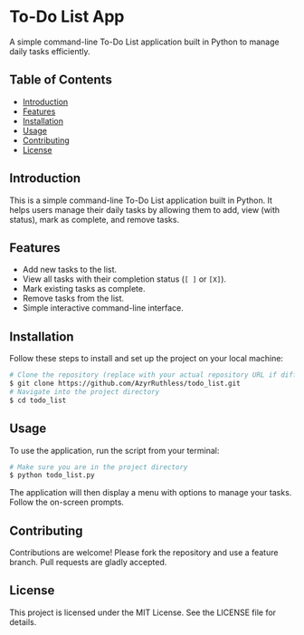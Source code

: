 # To-Do List App

A simple command-line To-Do List application built in Python to manage daily tasks efficiently.

## Table of Contents
- [Introduction](#introduction)
- [Features](#features)
- [Installation](#installation)
- [Usage](#usage)
- [Contributing](#contributing)
- [License](#license)

## Introduction
This is a simple command-line To-Do List application built in Python. It helps users manage their daily tasks by allowing them to add, view (with status), mark as complete, and remove tasks.

## Features
- Add new tasks to the list.
- View all tasks with their completion status (`[ ]` or `[X]`).
- Mark existing tasks as complete.
- Remove tasks from the list.
- Simple interactive command-line interface.

## Installation
Follow these steps to install and set up the project on your local machine:

```bash
# Clone the repository (replace with your actual repository URL if different)
$ git clone https://github.com/AzyrRuthless/todo_list.git
# Navigate into the project directory
$ cd todo_list
```

## Usage
To use the application, run the script from your terminal:

```bash
# Make sure you are in the project directory
$ python todo_list.py
```

The application will then display a menu with options to manage your tasks. Follow the on-screen prompts.

## Contributing
Contributions are welcome! Please fork the repository and use a feature branch. Pull requests are gladly accepted.

## License
This project is licensed under the MIT License. See the LICENSE file for details.
